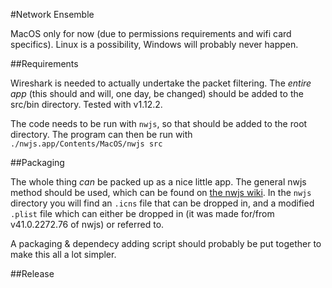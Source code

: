 #Network Ensemble

MacOS only for now (due to permissions requirements and wifi card specifics). Linux is a possibility, Windows will probably never happen.

##Requirements

Wireshark is needed to actually undertake the packet filtering. The *entire app* (this should and will, one day, be changed) should be added to the src/bin directory. Tested with v1.12.2.

The code needs to be run with ```nwjs```, so that should be added to the root directory. The program can then be run with ```./nwjs.app/Contents/MacOS/nwjs src```

##Packaging

The whole thing *can* be packed up as a nice little app. The general nwjs method should be used, which can be found on [the nwjs wiki](https://github.com/nwjs/nw.js/wiki/How-to-package-and-distribute-your-apps#mac-os-x). In the ```nwjs``` directory you will find an ```.icns``` file that can be dropped in, and a modified ```.plist``` file which can either be dropped in (it was made for/from v41.0.2272.76 of nwjs) or referred to.

A packaging & dependecy adding script should probably be put together to make this all a lot simpler.

##Release

